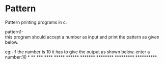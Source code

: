 <html>
  
 <h1>Pattern</h1>
<body>
<p>Pattern printing programs in c.</p>
<p>pattern1-<br>
this program should accept a number as input and print the pattern as given below.</p>
<p>eg:-if the number is 10 it has to give the output as shown below.
enter a number:10
*
**
***
****
*****
******
*******
********
*********
**********

</p>
</body>
</html>
